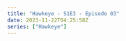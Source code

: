 ```yaml
---
title: "Hawkeye - S1E3 - Episode 03"
date: 2023-11-22T04:25:58Z
series: ["Hawkeye"]
---
```



<mux-player stream-type="on-demand"
  src="https://kp3d-my.sharepoint.com/personal/ryoo_kp3d_onmicrosoft_com/_layouts/15/download.aspx?share=ES-Gm0GVbFhIpPkeHZ13pNwB0elDQxp1eGGTSKqkrESweA" prefer-playback="mse" controls>
  </mux-player>
  
  
  <script src="https://cdn.jsdelivr.net/npm/@mux/mux-player"></script>
  
 <script type="application/ld+json">
 {
  "@context": "https://schema.org/",
  "@type": "VideoObject",
  "name": "Hawkeye - S1E3 - Episode 03",
  "contentUrl": "https://stream.mux.com/8IVu1p3kCqGCnKJA8FoI7jGxUD005mP3csFYYqrbt800w.m3u8",
  "thumbnailUrl": "https://www.themoviedb.org/t/p/original/ikXZbVCWxjObiavzw1kmLBPe027.jpg?width=314&fit_mode=preserve&time=25",
  "uploadDate": "2023-11-22T04:25:58Z",
}

</script>


